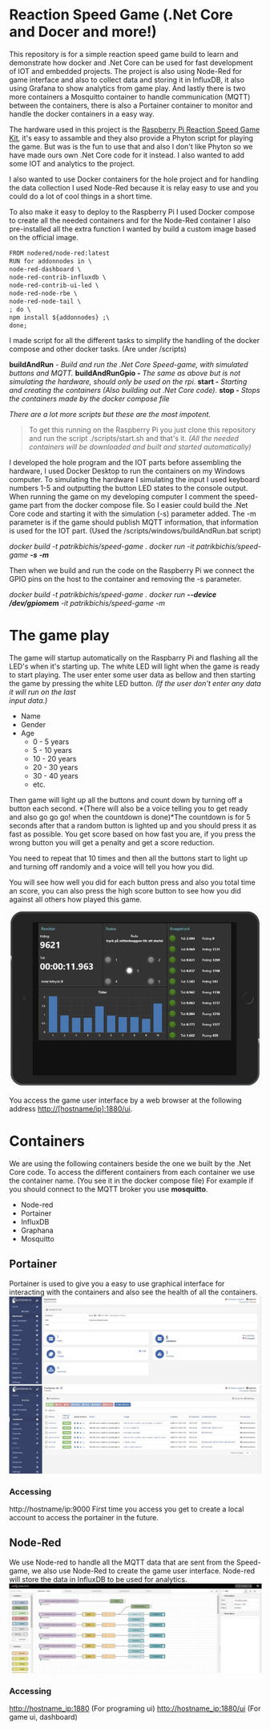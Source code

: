 # Reaction Speed Game (.Net Core and Docer and more!)

This repository is for a simple reaction speed game build to learn and demonstrate how docker and .Net Core can be used for fast development of IOT and embedded projects.  The project is also using Node-Red for game interface and also to collect data and storing it in InfluxDB, it also using Grafana to show analytics from game play. And lastly there is two more containers a Mosquitto container to handle communication (MQTT) between the containers, there is also a Portainer container to monitor and handle the docker containers in a easy way. 

The hardware used in this project is the [Raspberry Pi Reaction Speed Game Kit](https://thepihut.com/products/raspberry-pi-reaction-speed-game-kit), it's easy to assamble and they also provide a Phyton script for playing the game. But was is the fun to use that and also I don't like Phyton so we have made ours own .Net Core code for it instead. I also wanted to add some IOT and analytics to the project.

I also wanted to use Docker containers for the hole project and for handling the data collection I used Node-Red because it is relay easy to use and you could do a lot of cool things in a short time.

To also make it easy to deploy to the Raspberry Pi I used Docker compose to create all the needed containers and for the Node-Red container I also pre-installed all the extra function I wanted by build a custom image based on the official image.

    FROM nodered/node-red:latest
    RUN for addonnodes in \
    node-red-dashboard \
    node-red-contrib-influxdb \
    node-red-contrib-ui-led \
    node-red-node-rbe \
    node-red-node-tail \
    ; do \
    npm install ${addonnodes} ;\
    done;
    
I made script for all the different tasks to simplify the handling of the docker compose and other docker tasks. (Are under /scripts)

**buildAndRun** - *Build and run the .Net Core Speed-game, with simulated buttons and MQTT.* 
**buildAndRunGpio -** *The same as above but is not simulating the hardware, should only be used on the rpi.*
**start -** *Starting and creating the containers (Also building out .Net Core code).*
**stop -** *Stops the containers made by the docker compose file*

*There are a lot more scripts but these are the most impotent.*

> To get this running on the Raspberry Pi  you just clone this repository and run the script ./scripts/start.sh and that's it. *(All the needed containers will be downloaded and built and started automatically)* 

I developed the hole program and the IOT parts before assembling the hardware, I used Docker Desktop to run the containers on my Windows computer. To simulating the hardware I simulating the input I used keyboard numbers 1-5 and outputting the button LED states to the console output. When running the game on my developing computer I comment the speed-game part from the docker compose file. So I easier could build the .Net Core code and starting it with the simulation (-s) parameter added. The -m parameter is if the game should publish MQTT information, that information is used for the IOT part. (Used the /scripts/windows/buildAndRun.bat script)

*docker build -t patrikbichis/speed-game .
docker run -it patrikbichis/speed-game **-s** **-m***

Then when we build and run the code on the Raspberry Pi we connect the GPIO pins on the host to the container and removing the -s parameter.

*docker build -t patrikbichis/speed-game .
docker run **--device /dev/gpiomem** -it patrikbichis/speed-game -m*

# The game play
The game will startup automatically on the Raspbarry Pi and flashing all the LED's when it's starting up. The white LED will light when the game is ready to start playing. The user enter some user data as bellow and then starting the game by pressing the white LED button. *(If the user don't enter any data it will run on the last   
input data.)*

 - Name 
 - Gender
 - Age
	 - 0 - 5 years
	 - 5 - 10 years
	 - 10 - 20 years
	 - 20 - 30 years
	 - 30 - 40 years
	 - etc.

Then game will light up all the buttons and count down by turning off a button each second. *(There will also be a voice telling you to get ready and also go go go! when the countdown is done)*The countdown is for 5 seconds after that a random button is lighted up and you should press it as fast as possible. You get score based on how fast you are, if you press the wrong button you will get a penalty and get a score reduction.

You need to repeat that 10 times and then all the buttons start to light up and turning off randomly and a voice will tell you how you did.

You will see how well you did for each button press and also you total time an score, you can also press the high score button to see how you did against all others how played this game.

![enter image description here](https://github.com/PatrikBichis/dotnet-core-reaction-speed-game/raw/master/docs/gameui.JPG)

You access the game user interface by a web browser at the following address [http://\[hostname/ip\]:1880/ui](http://hostname_ip:1880/ui).

# Containers

We are using the following containers beside the one we built by the .Net Core code. To access the different containers from each container we use the container name. (You see it in the docker compose file) For example if you should connect to the MQTT broker you use **mosquitto**. 

 - Node-red
 - Portainer
 - InfluxDB
 - Graphana
 - Mosquitto 

## Portainer 

Portainer is used to give you a easy to use graphical interface for interacting with the containers and also see the health of all the containers.
![enter image description here](https://github.com/PatrikBichis/dotnet-core-reaction-speed-game/raw/master/docs/portainer1.JPG)
![enter image description here](https://github.com/PatrikBichis/dotnet-core-reaction-speed-game/raw/master/docs/portainer2.JPG)
### Accessing
http://hostname/ip:9000
First time you access you get to create a local account to access the portainer in the future.

## Node-Red
We use Node-red to handle all the MQTT data that are sent from the Speed-game, we also use Node-Red to create the game user interface. Node-red will store the data in InfluxDB to be used for analytics.
![enter image description here](https://github.com/PatrikBichis/dotnet-core-reaction-speed-game/raw/master/docs/nodered1.JPG)
### Accessing
[http://hostname_ip:1880](http://hostname_ip:1880) (For programing ui)
[htto://hostname_ip:1880/ui](htto://hostname_ip:1880/ui) (For game ui, dashboard)
